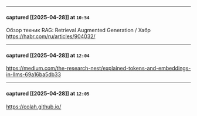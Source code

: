 

---
#### captured [[2025-04-28]] at `10:54`

Обзор техник RAG: Retrieval Augmented Generation / Хабр
https://habr.com/ru/articles/904032/


---
#### captured [[2025-04-28]] at `12:04`

https://medium.com/the-research-nest/explained-tokens-and-embeddings-in-llms-69a16ba5db33


---
#### captured [[2025-04-28]] at `12:05`

https://colah.github.io/

